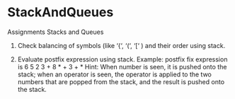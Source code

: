 # StackAndQueues
Assignments Stacks and Queues

1. Check balancing of symbols (like ‘{‘, ‘(‘, ‘[‘ ) and their order using stack.

2. Evaluate postfix expression using stack.  Example: postfix fix expression is 6 5 2 3 + 8 * + 3 + * 
   Hint: When number is seen, it is pushed onto the stack; when an operator is seen, the operator is applied to the two numbers that are
         popped from the stack, and the result is pushed onto the stack.


